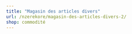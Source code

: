```yaml
---
title: "Magasin des articles divers"
url: /nzerekore/magasin-des-articles-divers-2/
shop: commodité
---
```

